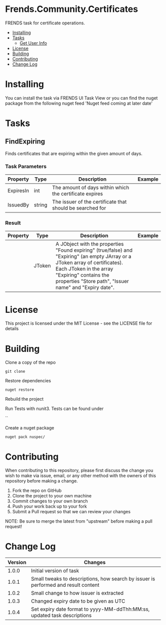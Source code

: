 # Frends.Community.Certificates
FRENDS task for certificate operations.

- [Installing](#installing)
- [Tasks](#tasks)
  - [Get User Info](#getuserinfo)
- [License](#license)
- [Building](#building)
- [Contributing](#contributing)
- [Change Log](#change-log)

# Installing
You can install the task via FRENDS UI Task View or you can find the nuget package from the following nuget feed
'Nuget feed coming at later date'

Tasks
=====

## FindExpiring

Finds certificates that are expiring within the given amount of days.

### Task Parameters


| Property             | Type                 | Description                          | Example |
| ---------------------| ---------------------| ------------------------------------ | ----- |
| ExpiresIn | int | The amount of days within which the certificate expires |
| IssuedBy | string | The issuer of the certificate that should be searched for  |  |


### Result
| Property             | Type                 | Description                          | Example |
| ---------------------| ---------------------| ------------------------------------ | ----- |
|  | JToken | A JObject with the properties "Found expiring" (true/false) and "Expiring" (an empty JArray or a JToken array of certificates). Each JToken in the array "Expiring" contains the properties "Store path", "Issuer name" and "Expiry date". |  |

# License

This project is licensed under the MIT License - see the LICENSE file for details

# Building

Clone a copy of the repo

`git clone `

Restore dependencies

`nuget restore `

Rebuild the project

Run Tests with nunit3. Tests can be found under

``

Create a nuget package

`nuget pack nuspec/`

# Contributing
When contributing to this repository, please first discuss the change you wish to make via issue, email, or any other method with the owners of this repository before making a change.

1. Fork the repo on GitHub
2. Clone the project to your own machine
3. Commit changes to your own branch
4. Push your work back up to your fork
5. Submit a Pull request so that we can review your changes

NOTE: Be sure to merge the latest from "upstream" before making a pull request!

# Change Log

| Version             | Changes                 |
| ---------------------| ---------------------|
| 1.0.0 | Initial version of task |
| 1.0.1 | Small tweaks to descriptions, how search by issuer is performed and result content |
| 1.0.2 | Small change to how issuer is extracted |
| 1.0.3 | Changed expiry date to be given as UTC |
| 1.0.4 | Set expiry date format to yyyy-MM-ddThh:MM:ss, updated task descriptions |
